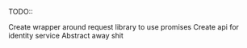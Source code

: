 TODO::

Create wrapper around request library to use promises
Create api for identity service
Abstract away shit

